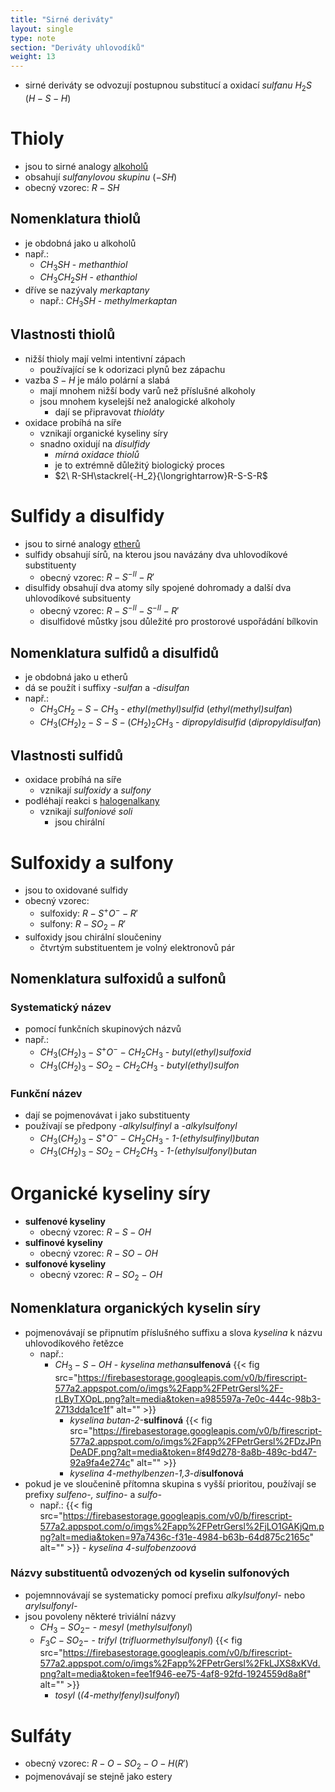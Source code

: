 ```yaml
---
title: "Sirné deriváty"
layout: single
type: note
section: "Deriváty uhlovodíků"
weight: 13
---
```

- sirné deriváty se odvozují postupnou substitucí a oxidací _sulfanu_ $H_2S$ ($H-S-H$)
# Thioly
- jsou to sirné analogy [alkoholů](/notes/research/chemistry/organic-chemistry/carbohydrate-derivatives/alcohols)
- obsahují _sulfanylovou skupinu_ ($-SH$)
- obecný vzorec: $R-SH$
## Nomenklatura thiolů
- je obdobná jako u alkoholů
- např.:
    - $CH_3SH$ - _methanthiol_
    - $CH_3CH_2SH$ - _ethanthiol_
- dříve se nazývaly _merkaptany_
    - např.: $CH_3SH$ - _methylmerkaptan_
## Vlastnosti thiolů
- nižší thioly mají velmi intentivní zápach
    - používající se k odorizaci plynů bez zápachu
- vazba $S-H$ je málo polární a slabá
    - mají mnohem nižší body varů než příslušné alkoholy
    - jsou mnohem kyselejší než analogické alkoholy
        - dají se připravovat _thioláty_
- oxidace probíhá na síře
    - vznikají organické kyseliny síry
    - snadno oxidují na _disulfidy_
        - _mírná oxidace thiolů_
        - je to extrémně důležitý biologický proces
        - $2\ R-SH\stackrel{-H_2}{\longrightarrow}R-S-S-R$
# Sulfidy a disulfidy
- jsou to sirné analogy [etherů](/notes/research/chemistry/organic-chemistry/carbohydrate-derivatives/ethers)
- sulfidy obsahují sírů, na kterou jsou navázány dva uhlovodíkové substituenty
    - obecný vzorec: $R-S^{-II}-R'$
- disulfidy obsahují dva atomy síly spojené dohromady a další dva uhlovodíkové subsituenty
    - obecný vzorec: $R-S^{-II}-S^{-II}-R'$
    - disulfidové můstky jsou důležité pro prostorové uspořádání bílkovin
## Nomenklatura sulfidů a disulfidů
- je obdobná jako u etherů
- dá se použít i suffixy _-sulfan_ a _-disulfan_
- např.:
    - $CH_3CH_2-S-CH_3$ - _ethyl(methyl)sulfid_ (_ethyl(methyl)sulfan_)
    - $CH_3(CH_2)_2-S-S-(CH_2)_2CH_3$ - _dipropyldisulfid_ (_dipropyldisulfan_)
## Vlastnosti sulfidů
- oxidace probíhá na síře
    - vznikají _sulfoxidy_ a _sulfony_
- podléhají reakci s [halogenalkany](/notes/research/chemistry/organic-chemistry/carbohydrate-derivatives/halide-derivatives)
    - vznikají _sulfoniové soli_
        - jsou chirální
# Sulfoxidy a sulfony
- jsou to oxidované sulfidy
- obecný vzorec:
    - sulfoxidy: $R-S^+O^--R'$
    - sulfony: $R-SO_2-R'$
- sulfoxidy jsou chirální sloučeniny
    - čtvrtým substituentem je volný elektronovů pár
## Nomenklatura sulfoxidů a sulfonů
### Systematický název
- pomocí funkčních skupinových názvů
- např.:
    - $CH_3(CH_2)_3-S^+O^--CH_2CH_3$ - _butyl(ethyl)sulfoxid_
    - $CH_3(CH_2)_3-SO_2-CH_2CH_3$ - _butyl(ethyl)sulfon_
### Funkční název
- dají se pojmenovávat i jako substituenty
- používají se předpony _-alkylsulfinyl_ a _-alkylsulfonyl_
    - $CH_3(CH_2)_3-S^+O^--CH_2CH_3$ - _1-(ethylsulfinyl)butan_
    - $CH_3(CH_2)_3-SO_2-CH_2CH_3$ - _1-(ethylsulfonyl)butan_
# Organické kyseliny síry
- **sulfenové kyseliny**
    - obecný vzorec: $R-S-OH$
- **sulfinové kyseliny**
    - obecný vzorec: $R-SO-OH$
- **sulfonové kyseliny**
    - obecný vzorec: $R-SO_2-OH$
## Nomenklatura organických kyselin síry
- pojmenovávají se připnutím příslušného suffixu a slova _kyselina_ k názvu uhlovodíkového řetězce
    - např.:
        - $CH_3-S-OH$ - _kyselina methan_**sulfenová**
        {{< fig src="https://firebasestorage.googleapis.com/v0/b/firescript-577a2.appspot.com/o/imgs%2Fapp%2FPetrGersl%2F-rLByTXOpL.png?alt=media&token=a985597a-7e0c-444c-98b3-2713dda1ce1f" alt="" >}}
            - _kyselina butan-2-_**sulfinová**
        {{< fig src="https://firebasestorage.googleapis.com/v0/b/firescript-577a2.appspot.com/o/imgs%2Fapp%2FPetrGersl%2FDzJPnDeADF.png?alt=media&token=8f49d278-8a8b-489c-bd47-92a9fa4e274c" alt="" >}}
            - _kyselina 4-methylbenzen-1,3-di_**sulfonová**
- pokud je ve sloučenině přítomna skupina s vyšší prioritou, používají se prefixy _sulfeno-, sulfino-_ a _sulfo-_
    - např.:
        {{< fig src="https://firebasestorage.googleapis.com/v0/b/firescript-577a2.appspot.com/o/imgs%2Fapp%2FPetrGersl%2FjLO1GAKjQm.png?alt=media&token=97a7436c-f31e-4984-b63b-64d875c2165c" alt="" >}}
            - _kyselina 4-sulfobenzoová_
### Názvy substituentů odvozených od kyselin sulfonových
- pojemnnovávají se systematicky pomocí prefixu _alkylsulfonyl-_ nebo _arylsulfonyl-_
- jsou povoleny některé triviální názvy
    - $CH_3-SO_2-$ - _mesyl_ (_methylsulfonyl_)
    - $F_3C-SO_2-$ - _trifyl_ (_trifluormethylsulfonyl_)
    {{< fig src="https://firebasestorage.googleapis.com/v0/b/firescript-577a2.appspot.com/o/imgs%2Fapp%2FPetrGersl%2FkLJXS8xKVd.png?alt=media&token=fee1f946-ee75-4af8-92fd-1924559d8a8f" alt="" >}}
        - _tosyl_ (_(4-methylfenyl)sulfonyl_)
# Sulfáty
- obecný vzorec: $R-O-SO_2-O-H(R')$
- pojmenovávají se stejně jako estery